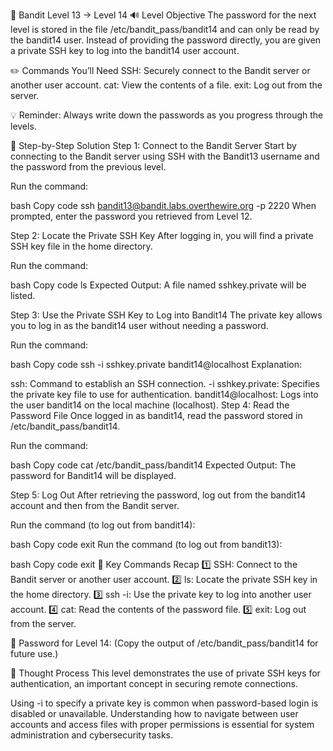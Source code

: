🎲 Bandit Level 13 → Level 14
🔊 Level Objective
The password for the next level is stored in the file /etc/bandit_pass/bandit14 and can only be read by the bandit14 user. Instead of providing the password directly, you are given a private SSH key to log into the bandit14 user account.

✏️ Commands You’ll Need
SSH: Securely connect to the Bandit server or another user account.
cat: View the contents of a file.
exit: Log out from the server.

💡 Reminder: Always write down the passwords as you progress through the levels.

📃 Step-by-Step Solution
Step 1: Connect to the Bandit Server
Start by connecting to the Bandit server using SSH with the Bandit13 username and the password from the previous level.

Run the command:

bash
Copy code
ssh bandit13@bandit.labs.overthewire.org -p 2220
When prompted, enter the password you retrieved from Level 12.

Step 2: Locate the Private SSH Key
After logging in, you will find a private SSH key file in the home directory.

Run the command:

bash
Copy code
ls
Expected Output:
A file named sshkey.private will be listed.

Step 3: Use the Private SSH Key to Log into Bandit14
The private key allows you to log in as the bandit14 user without needing a password.

Run the command:

bash
Copy code
ssh -i sshkey.private bandit14@localhost
Explanation:

ssh: Command to establish an SSH connection.
-i sshkey.private: Specifies the private key file to use for authentication.
bandit14@localhost: Logs into the user bandit14 on the local machine (localhost).
Step 4: Read the Password File
Once logged in as bandit14, read the password stored in /etc/bandit_pass/bandit14.

Run the command:

bash
Copy code
cat /etc/bandit_pass/bandit14
Expected Output:
The password for Bandit14 will be displayed.

Step 5: Log Out
After retrieving the password, log out from the bandit14 account and then from the Bandit server.

Run the command (to log out from bandit14):

bash
Copy code
exit
Run the command (to log out from bandit13):

bash
Copy code
exit
:round_pushpin: Key Commands Recap
:one: SSH: Connect to the Bandit server or another user account.
:two: ls: Locate the private SSH key in the home directory.
:three: ssh -i: Use the private key to log into another user account.
:four: cat: Read the contents of the password file.
:five: exit: Log out from the server.

🔑 Password for Level 14: (Copy the output of /etc/bandit_pass/bandit14 for future use.)

🔎 Thought Process
This level demonstrates the use of private SSH keys for authentication, an important concept in securing remote connections.

Using -i to specify a private key is common when password-based login is disabled or unavailable.
Understanding how to navigate between user accounts and access files with proper permissions is essential for system administration and cybersecurity tasks.